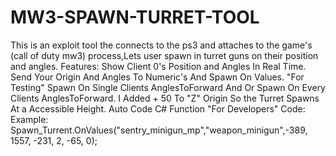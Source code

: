 # MW3-SPAWN-TURRET-TOOL
This is an exploit tool the connects to the ps3 and attaches to the game's (call of duty mw3) process,Lets user spawn in turret guns on their position and angles. Features:  Show Client 0's Position and Angles In Real Time.  Send Your Origin And Angles To Numeric's And Spawn On Values. "For Testing"  Spawn On Single Clients AnglesToForward And Or Spawn On Every Clients AnglesToForward. I Added + 50 To "Z" Origin So the Turret Spawns At a Accessible Height.  Auto Code C# Function "For Developers"  Code: Example: Spawn_Turrent.OnValues("sentry_minigun_mp","weapon_minigun",-389, 1557, -231, 2, -65, 0);

